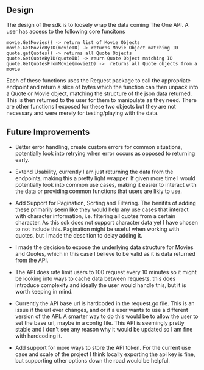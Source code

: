 ## Design
The design of the sdk is to loosely wrap the data coming The One API. A user has access to the following core funcitons
```
movie.GetMovies() -> return list of Movie Objects
movie.GetMovieByID(movieID) -> returns Movie Object matching ID
quote.getQuotes() -> returns all Quote Objects
quote.GetQuoteByID(quoteID) -> reurn Quote Object matching ID 
quote.GetQuotesFromMovie(movieID) ->  returns all Quote objects from a movie
```
Each of these functions uses the Request package to call the appropriate endpoint and return a slice
of bytes which the function can then unpack into a Quote or Movie object, matching the structure of the 
json data returned. This is then returned to the user for them to manipulate as they need. There are other
functions I exposed for these two objects but they are not necessary and were merely for testing/playing
with the data.


## Future Improvements
- Better error handling, create custom errors for common situations, potentially look into retrying
when error occurs as opposed to returning early.

- Extend Usability, currently I am just returning the data from the endpoints, making this a pretty light wrapper.
If given more time I would potentially look into common use cases, making it easier to interact with the data or providing
common functions that users are likly to use.

- Add Support for Pagination, Sorting and Filtering. The benifits of adding these primarily seem like they would help
any use cases that interact with character information, i.e. filtering all quotes from a certain character. As this sdk
does not support character data yet I have chosen to not include this. Pagination might be useful when working with quotes,
but I made the descition to delay adding it.

- I made the decision to expose the underlying data structure for Movies and Quotes, which in this case I believe to be valid as
it is data returned from the API.

- The API does rate limit users to 100 request every 10 minutes so it might be looking into ways to cache data between requests,
this does introduce complexity and ideally the user would handle this, but it is worth keeping in mind.

- Currently the API base url is hardcoded in the request.go file. This is an issue if the url ever changes, and or if a user wants to
use a different version of the API. A smarter way to do this would be to allow the user to set the base url, maybe in a config file.
This API is seemingly pretty stable and I don't see any reason why it would be updated so I am fine with hardcoding it.

- Add support for more ways to store the API token. For the current use case and scale of the project I think locally exporting
the api key is fine, but supporting other options down the road would be helpful.
